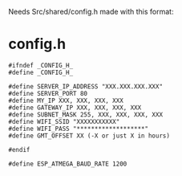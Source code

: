 Needs Src/shared/config.h made with this format:


# config.h
```
#ifndef _CONFIG_H_
#define _CONFIG_H_

#define SERVER_IP_ADDRESS "XXX.XXX.XXX.XXX"
#define SERVER_PORT 80
#define MY_IP XXX, XXX, XXX, XXX
#define GATEWAY_IP XXX, XXX, XXX, XXX
#define SUBNET_MASK 255, XXX, XXX, XXX, XXX
#define WIFI_SSID "XXXXXXXXXXX"
#define WIFI_PASS "*******************"
#define GMT_OFFSET XX (-X or just X in hours)

#endif

#define ESP_ATMEGA_BAUD_RATE 1200
```